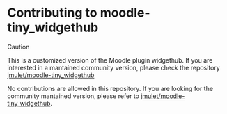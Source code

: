 
# Contributing to moodle-tiny_widgethub

> [!CAUTION]
> This is a customized version of the Moodle plugin widgethub. If you are interested in a mantained community version, please check the repository [jmulet/moodle-tiny_widgethub](https://github.com/jmulet/moodle-tiny_widgethub)


No contributions are allowed in this repository. If you are looking for the community mantained version, 
please refer to [jmulet/moodle-tiny_widgethub](https://github.com/jmulet/moodle-tiny_widgethub).